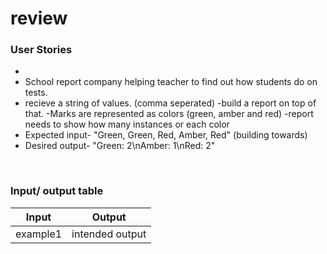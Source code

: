# review

### User Stories
- 
- School report company helping teacher to find out how students do on tests. 
- recieve a string of values. (comma seperated)
-build a report on top of that. 
-Marks are represented as colors (green, amber and red)
-report needs to show how many instances or each color
- Expected input- "Green, Green, Red, Amber, Red" (building towards)
- Desired output- "Green: 2\nAmber: 1\nRed: 2"
<br>

### Input/ output table
| Input | Output |
| ------- | -------- |
|example1|intended output|
